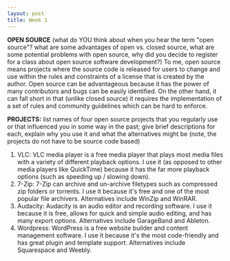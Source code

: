 ```yaml
---
layout: post
title: Week 1
---
```


**OPEN SOURCE** (what do YOU think about when you hear the term "open source"? what are some advantages of open vs. closed source, what are some potential problems with open source, why did you decide to register for a class about open source software development?)
To me, open source means projects where the source code is released for users to change and use within the rules and constraints of a license that is created by the author. Open source can be advantageous because it has the power of many contributors and bugs can be easily identified. On the other hand, it can fall short in that (unlike closed source) it requires the implementation of a set of rules and community guidelines which can be hard to enforce. 


**PROJECTS:** list names of four open source projects that you regularly use or that influenced you in some way in the past; give brief descriptions for each, explain why you use it and what the alternatives might be (note, the projects do not have to be source code based)
1) VLC: VLC media player is a free media player that plays most media files with a variety of different playback options. I use it (as opposed to other media players like QuickTime) because it has the far more playback options (such as speeding up / slowing down). 
2) 7-Zip: 7-Zip can archive and un-archive filetypes such as compressed zip folders or torrents. I use it because it's free and one of the most popular file archivers. Alternatives include WinZip and WinRAR. 
3) Audacity: Audacity is an audio editor and recording software. I use it because it is free, allows for quick and simple audio editing, and has many export options. Alternatives include GarageBand and Ableton.
4) Wordpress: WordPress is a free website builder and content management software. I use it because it's the most code-friendly and has great plugin and template support. Alternatives include Squarespace and Weebly.


